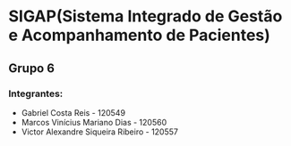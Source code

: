 # SIGAP(Sistema Integrado de Gestão e Acompanhamento de Pacientes)
## Grupo 6
### Integrantes:
- Gabriel Costa Reis - 120549
- Marcos Vinícius Mariano Dias - 120560
- Victor Alexandre Siqueira Ribeiro - 120557

